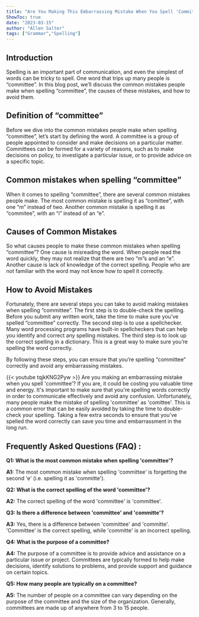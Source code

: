 ```yaml
---
title: "Are You Making This Embarrassing Mistake When You Spell 'Committee'? Find Out Now!"
ShowToc: true 
date: "2023-03-15"
author: "Allen Salter" 
tags: ["Grammar","Spelling"]
---
```

## Introduction
Spelling is an important part of communication, and even the simplest of words can be tricky to spell. One word that trips up many people is “committee”. In this blog post, we’ll discuss the common mistakes people make when spelling “committee”, the causes of these mistakes, and how to avoid them.

## Definition of “committee”
Before we dive into the common mistakes people make when spelling “committee”, let’s start by defining the word. A committee is a group of people appointed to consider and make decisions on a particular matter. Committees can be formed for a variety of reasons, such as to make decisions on policy, to investigate a particular issue, or to provide advice on a specific topic.

## Common mistakes when spelling “committee”
When it comes to spelling “committee”, there are several common mistakes people make. The most common mistake is spelling it as “comittee”, with one “m” instead of two. Another common mistake is spelling it as “commitee”, with an “i” instead of an “e”.

## Causes of Common Mistakes
So what causes people to make these common mistakes when spelling “committee”? One cause is misreading the word. When people read the word quickly, they may not realize that there are two “m”s and an “e”. Another cause is lack of knowledge of the correct spelling. People who are not familiar with the word may not know how to spell it correctly.

## How to Avoid Mistakes
Fortunately, there are several steps you can take to avoid making mistakes when spelling “committee”. The first step is to double-check the spelling. Before you submit any written work, take the time to make sure you’ve spelled “committee” correctly. The second step is to use a spellchecker. Many word processing programs have built-in spellcheckers that can help you identify and correct any spelling mistakes. The third step is to look up the correct spelling in a dictionary. This is a great way to make sure you’re spelling the word correctly.

By following these steps, you can ensure that you’re spelling “committee” correctly and avoid any embarrassing mistakes.

{{< youtube tqjkKNG2Pyw >}} 
Are you making an embarrassing mistake when you spell 'committee'? If you are, it could be costing you valuable time and energy. It's important to make sure that you're spelling words correctly in order to communicate effectively and avoid any confusion. Unfortunately, many people make the mistake of spelling 'committee' as 'comittee'. This is a common error that can be easily avoided by taking the time to double-check your spelling. Taking a few extra seconds to ensure that you've spelled the word correctly can save you time and embarrassment in the long run.

## Frequently Asked Questions (FAQ) :
**Q1: What is the most common mistake when spelling 'committee'?**

**A1:** The most common mistake when spelling 'committee' is forgetting the second 'e' (i.e. spelling it as 'committe'). 

**Q2: What is the correct spelling of the word 'committee'?**

**A2:** The correct spelling of the word 'committee' is 'committee'. 

**Q3: Is there a difference between 'committee' and 'committe'?**

**A3:** Yes, there is a difference between 'committee' and 'committe'. 'Committee' is the correct spelling, while 'committe' is an incorrect spelling. 

**Q4: What is the purpose of a committee?**

**A4:** The purpose of a committee is to provide advice and assistance on a particular issue or project. Committees are typically formed to help make decisions, identify solutions to problems, and provide support and guidance on certain topics. 

**Q5: How many people are typically on a committee?**

**A5:** The number of people on a committee can vary depending on the purpose of the committee and the size of the organization. Generally, committees are made up of anywhere from 3 to 15 people.





